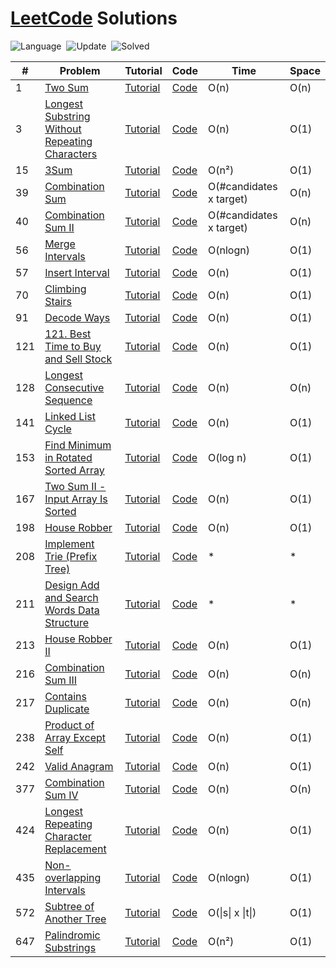 # [LeetCode](https://leetcode.com/problemset/all/) Solutions

![Language](https://img.shields.io/badge/language-C++-orange.svg)&nbsp; ![Update](https://img.shields.io/badge/update-daily-green.svg)&nbsp; ![Solved](https://img.shields.io/badge/Solved-27%20%2F%20500-ff69b4.svg)&nbsp;

| #   | Problem                                                                                                                         | Tutorial                               | Code                                                                                                                         | Time     | Space |
| --- | ------------------------------------------------------------------------------------------------------------------------------- | -------------------------------------- | ---------------------------------------------------------------------------------------------------------------------------- | -------- | ----- |
| 1   | [Two Sum](https://leetcode.com/problems/two-sum/)                                                                               | [Tutorial](https://yeasin.tech/?p=252) | [Code](https://github.com/yeasinmollik/LeetCode/blob/main/1.%20Two%20Sum/1.cpp)                                              | O(n)     | O(n)  |
| 3   | [Longest Substring Without Repeating Characters](https://leetcode.com/problems/longest-substring-without-repeating-characters/) | [Tutorial](https://yeasin.tech/?p=352) | [Code](https://github.com/yeasinmollik/LeetCode/blob/main/3.%20Longest%20Substring%20Without%20Repeating%20Characters/3.cpp) | O(n)     | O(1)  |
| 15  | [3Sum](https://leetcode.com/problems/3sum/)                                                                                     | [Tutorial](https://yeasin.tech/?p=303) | [Code](https://github.com/yeasinmollik/LeetCode/blob/main/15.%203Sum/15.cpp)                                                 | O(n²)    | O(1)  |
|39 |[Combination Sum](https://leetcode.com/problems/combination-sum/)| [Tutorial](https://yeasin.tech/?p=393)| [Code](https://github.com/yeasinmollik/LeetCode/blob/main/39.%20Combination%20Sum/39.cpp)|O(#candidates  x target) |O(n)|
|40|[Combination Sum II](https://leetcode.com/problems/combination-sum-ii/) | [Tutorial](https://yeasin.tech/?p=434)|[Code](https://github.com/yeasinmollik/LeetCode/blob/main/40.%20Combination%20Sum%20II/40.cpp) | O(#candidates  x target)|O(n)|
| 56  | [Merge Intervals](https://leetcode.com/problems/merge-intervals/)                                                               | [Tutorial](https://yeasin.tech/?p=313) | [Code](https://github.com/yeasinmollik/LeetCode/blob/main/56.%20Merge%20Intervals/56.cpp)                                    | O(nlogn) | O(1)  |
| 57  | [Insert Interval](https://leetcode.com/problems/insert-interval/)                                                               | [Tutorial](https://yeasin.tech/?p=613) | [Code](https://github.com/yeasinmollik/LeetCode/blob/main/57.%20Insert%20Interval/57.cpp)                                    | O(n) | O(1)  |
| 70  | [Climbing Stairs](https://leetcode.com/problems/climbing-stairs/)                                                               | [Tutorial](https://yeasin.tech/?p=649) | [Code](https://github.com/yeasinmollik/LeetCode/blob/main/70.%20Climbing%20Stairs/70.cpp)                                    | O(n) | O(1)  |
| 91  | [Decode Ways](https://leetcode.com/problems/decode-ways/)                                                               | [Tutorial](https://yeasin.tech/?p=634) | [Code](https://github.com/yeasinmollik/LeetCode/blob/main/91.%20Decode%20Ways/91.cpp)                                    | O(n) | O(1)  |
| 121  | [121. Best Time to Buy and Sell Stock](https://leetcode.com/problems/best-time-to-buy-and-sell-stock/)                                                               | [Tutorial](https://yeasin.tech/?p=652) | [Code](https://github.com/yeasinmollik/LeetCode/blob/main/121.%20Best%20Time%20to%20Buy%20and%20Sell%20Stock/121.cpp)                                    | O(n) | O(1)  |
| 128  | [Longest Consecutive Sequence](https://leetcode.com/problems/longest-consecutive-sequence/)                                                               | [Tutorial](https://yeasin.tech/?p=471) | [Code](https://github.com/yeasinmollik/LeetCode/blob/main/128.%20Longest%20Consecutive%20Sequence/128.cpp)                                    | O(n) | O(n)  |
| 141  | [Linked List Cycle](https://leetcode.com/problems/linked-list-cycle/)                                                               | [Tutorial](https://yeasin.tech/?p=651) | [Code](https://github.com/yeasinmollik/LeetCode/blob/main/141.%20Linked%20List%20Cycle/141.cpp)                                    | O(n) | O(1)  |
| 153  | [Find Minimum in Rotated Sorted Array](https://leetcode.com/problems/find-minimum-in-rotated-sorted-array/)                                                               | [Tutorial](https://yeasin.tech/?p=621) | [Code](https://github.com/yeasinmollik/LeetCode/blob/main/153.%20Find%20Minimum%20in%20Rotated%20Sorted%20Array/153.cpp)                                    | O(log n) | O(1)  |
| 167 | [Two Sum II - Input Array Is Sorted](https://leetcode.com/problems/linked-list-cycle/)               | [Tutorial](https://yeasin.tech/?p=277) | [Code](https://github.com/yeasinmollik/LeetCode/blob/main/167.%20Two%20Sum%20II%20-%20Input%20Array%20Is%20Sorted/167.cpp)   | O(n)     | O(1)  |
| 198 | [House Robber](https://leetcode.com/problems/house-robber)                                                                      | [Tutorial](https://yeasin.tech/?p=333) | [Code](https://github.com/yeasinmollik/LeetCode/blob/main/198.%20House%20Robber/198.cpp)                                     | O(n)     | O(1)  |
| 208 | [Implement Trie (Prefix Tree)](https://leetcode.com/problems/implement-trie-prefix-tree/)  | [Tutorial](https://yeasin.tech/?p=467) | [Code](https://github.com/yeasinmollik/LeetCode/blob/main/208.%20Implement%20Trie%20(Prefix%20Tree)/208.cpp)| * | * |
| 211 | [Design Add and Search Words Data Structure](https://leetcode.com/problems/design-add-and-search-words-data-structure/)  | [Tutorial](https://yeasin.tech/?p=641) | [Code](https://github.com/yeasinmollik/LeetCode/blob/main/211.%20Design%20Add%20and%20Search%20Words%20Data%20Structure/211.cpp)| * | * |
|213 |[House Robber II](https://leetcode.com/problems/house-robber-ii/)| [Tutorial](https://yeasin.tech/?p=429)| [Code](https://github.com/yeasinmollik/LeetCode/blob/main/213.%20House%20Robber%20II/213.cpp)|O(n) |O(1)|
|216|[Combination Sum III](https://leetcode.com/problems/combination-sum-iii/) | [Tutorial](https://yeasin.tech/?p=437)|[Code](https://github.com/yeasinmollik/LeetCode/blob/main/216.%20Combination%20Sum%20III/216.cpp) | O(n)|O(n)|
|217|[Contains Duplicate](https://leetcode.com/problems/contains-duplicate/) | [Tutorial](https://yeasin.tech/?p=588)|[Code](https://github.com/yeasinmollik/LeetCode/blob/main/217.%20Contains%20Duplicate/217.cpp) | O(n)|O(n)|
| 238 | [Product of Array Except Self](https://leetcode.com/problems/product-of-array-except-self/)                                     | [Tutorial](https://yeasin.tech/?p=379) | [Code](https://github.com/yeasinmollik/LeetCode/blob/main/238.%20Product%20of%20Array%20Except%20Self/238.cpp)               | O(n)     | O(1)  |
| 242 | [Valid Anagram](https://leetcode.com/problems/valid-anagram/)                                     | [Tutorial](https://yeasin.tech/?p=654) | [Code](https://github.com/yeasinmollik/LeetCode/blob/main/242.%20Valid%20Anagram/242.cpp)               | O(n)     | O(1)  |
|377|[Combination Sum IV](https://leetcode.com/problems/combination-sum-iv/) | [Tutorial](https://yeasin.tech/?p=446)|[Code](https://github.com/yeasinmollik/LeetCode/blob/main/377.%20Combination%20Sum%20IV/377.cpp) | O(n)|O(n)|
| 424 | [Longest Repeating Character Replacement](https://leetcode.com/problems/longest-repeating-character-replacement/)               | [Tutorial](https://yeasin.tech/?p=371) | [Code](https://github.com/yeasinmollik/LeetCode/blob/main/424.%20Longest%20Repeating%20Character%20Replacement/424.cpp)      | O(n)     | O(1)  |
| 435 | [Non-overlapping Intervals](https://leetcode.com/problems/non-overlapping-intervals/)                                           | [Tutorial](https://yeasin.tech/?p=326) | [Code](https://github.com/yeasinmollik/LeetCode/blob/main/435.%20Non-overlapping%20Intervals/435.cpp)                        | O(nlogn) | O(1)  |
| 572 | [Subtree of Another Tree](https://leetcode.com/problems/subtree-of-another-tree/)                                           | [Tutorial](https://yeasin.tech/?p=610) | [Code](https://github.com/yeasinmollik/LeetCode/blob/main/572.%20Subtree%20of%20Another%20Tree/572.cpp)                        | O(\|s\| x \|t\|) | O(1)  |
| 647 | [Palindromic Substrings](https://leetcode.com/problems/palindromic-substrings/)                                                 | [Tutorial](https://yeasin.tech/?p=386) | [Code](https://github.com/yeasinmollik/LeetCode/blob/main/647.%20Palindromic%20Substrings/647.cpp)                                                                                                                     | O(n²)    | O(1)  |

